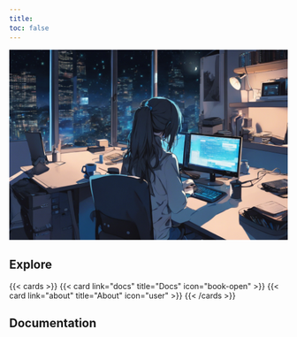 ```yaml
---
title:
toc: false
---
```


![alt text](https://github.com/hummer12345/DailyCodeJournal/blob/main/static/images/864877_A%20late-night%20scene%20featuring%20a%20girl%20programmer%20in%20_xl-1024-v1-0.png?raw=true)

## Explore

{{< cards >}}
  {{< card link="docs" title="Docs" icon="book-open" >}}
  {{< card link="about" title="About" icon="user" >}}
{{< /cards >}}

## Documentation

